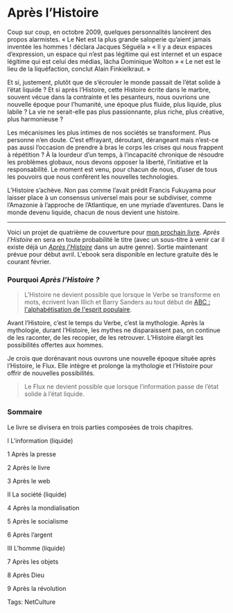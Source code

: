 # Après l’Histoire

Coup sur coup, en octobre 2009, quelques personnalités lancèrent des propos alarmistes. « Le Net est la plus grande saloperie qu’aient jamais inventée les hommes ! déclara Jacques Séguéla » « Il y a deux espaces d’expression, un espace qui n’est pas légitime qui est internet et un espace légitime qui est celui des médias, lâcha Dominique Wolton » « Le net est le lieu de la liquéfaction, conclut Alain Finkielkraut. »<span id="more-11461"></span>

Et si, justement, plutôt que de s’écrouler le monde passait de l’état solide à l’état liquide ? Et si après l’Histoire, cette Histoire écrite dans le marbre, souvent vécue dans la contrainte et les pesanteurs, nous ouvrions une nouvelle époque pour l’humanité, une époque plus fluide, plus liquide, plus labile ? La vie ne serait-elle pas plus passionnante, plus riche, plus créative, plus harmonieuse ?

Les mécanismes les plus intimes de nos sociétés se transforment. Plus personne n’en doute. C’est effrayant, déroutant, dérangeant mais n’est-ce pas aussi l’occasion de prendre à bras le corps les crises qui nous frappent à répétition ? À la lourdeur d’un temps, à l’incapacité chronique de résoudre les problèmes globaux, nous devons opposer la liberté, l’initiative et la responsabilité. Le moment est venu, pour chacun de nous, d’user de tous les pouvoirs que nous confèrent les nouvelles technologies.

L’Histoire s’achève. Non pas comme l’avait prédit Francis Fukuyama pour laisser place à un consensus universel mais pour se subdiviser, comme l’Amazonie à l’approche de l’Atlantique, en une myriade d’aventures. Dans le monde devenu liquide, chacun de nous devient une histoire.

---

Voici un projet de quatrième de couverture pour [mon prochain livre](http://blog.tcrouzet.com/tag/flux/). *Après l'Histoire* en sera en toute probabilité le titre (avec un sous-titre à venir car il existe déjà un [*Après l'Histoire*](http://www.amazon.fr/Apr%C3%A8s-lHistoire-Philippe-Muray/dp/2070783839) dans un autre genre). Sortie maintenant prévue pour début avril. L'ebook sera disponible en lecture gratuite dès le courant février.

### Pourquoi *Après l’Histoire ?*

> L’Histoire ne devient possible que lorsque le Verbe se transforme en mots, écrivent Ivan Illich et Barry Sanders au tout début de [ABC : l'alphabétisation de l'esprit populaire](http://www.amazon.com/ABC-lalphab%C3%A9tisation-populaire-Ivan-Illich).

Avant l’Histoire, c’est le temps du Verbe, c’est la mythologie. Après la mythologie, durant l’Histoire, les mythes ne disparaissent pas, on continue de les raconter, de les recopier, de les retrouver. L’Histoire élargit les possibilités offertes aux hommes.

Je crois que dorénavant nous ouvrons une nouvelle époque située après l’Histoire, le Flux. Elle intègre et prolonge la mythologie et l’Histoire pour offrir de nouvelles possibilités.

> Le Flux ne devient possible que lorsque l’information passe de l’état solide à l’état liquide.

### Sommaire

Le livre se divisera en trois parties composées de trois chapitres.

I L’information (liquide)

1 Après la presse

2 Après le livre

3 Après le web

II La société (liquide)

4 Après la mondialisation

5 Après le socialisme

6 Après l’argent

III L’homme (liquide)

7 Après les objets

8 Après Dieu

9 Après la révolution

Tags: NetCulture